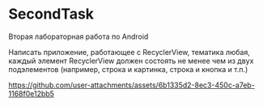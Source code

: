 # SecondTask
Вторая лабораторная работа по Android

Написать приложение, работающее с RecyclerView, тематика любая, каждый элемент RecyclerView должен состоять не менее чем из двух подэлементов (например, строка и картинка, строка и кнопка и т.п.)


https://github.com/user-attachments/assets/6b1335d2-8ec3-450c-a7eb-1168f0e12bb5

